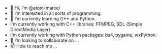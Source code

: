 - 👋 Hi, I’m @atom-marcel
- 👀 I’m interested in all sorts of programming.
- 🌱 I’m currently learning C++ and Python.
- I'm currently working with C++ libraries: FFMPEG, SDL (Simple DirectMedia Layer)
- I'm currently working with Python packages: bs4, pygame, wxPython.
- 💞️ I’m looking to collaborate on ...
- 📫 How to reach me ...

<!---
atom-marcel/atom-marcel is a ✨ special ✨ repository because its `README.md` (this file) appears on your GitHub profile.
You can click the Preview link to take a look at your changes.
--->
